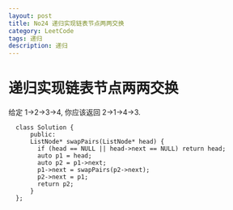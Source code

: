 ```yaml
---
layout: post
title: No24 递归实现链表节点两两交换
category: LeetCode
tags: 递归
description: 递归
---
```

# 递归实现链表节点两两交换  
给定 1->2->3->4, 你应该返回 2->1->4->3.  


      class Solution {
          public:
          ListNode* swapPairs(ListNode* head) {
            if (head == NULL || head->next == NULL) return head;
            auto p1 = head;
            auto p2 = p1->next;
            p1->next = swapPairs(p2->next);
            p2->next = p1;
            return p2;
          }
      };
